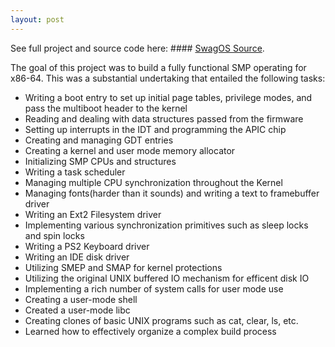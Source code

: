 ```yaml
---
layout: post
---
```


See full project and source code here: #### [SwagOS Source](https://github.com/ColeStrickler/swagOS/tree/main).


The goal of this project was to build a fully functional SMP operating for x86-64. This was a substantial undertaking that entailed the following tasks:
*   Writing a boot entry to set up initial page tables, privilege modes, and pass the multiboot header to the kernel
*   Reading and dealing with data structures passed from the firmware
*   Setting up interrupts in the IDT and programming the APIC chip
*   Creating and managing GDT entries
*   Creating a kernel and user mode memory allocator
*   Initializing SMP CPUs and structures
*   Writing a task scheduler
*   Managing multiple CPU synchronization throughout the Kernel
*   Managing fonts(harder than it sounds) and writing a text to framebuffer driver
*   Writing an Ext2 Filesystem driver
*   Implementing various synchronization primitives such as sleep locks and spin locks
*   Writing a PS2 Keyboard driver
*   Writing an IDE disk driver
*   Utilizing SMEP and SMAP for kernel protections
*   Utilizing the original UNIX buffered IO mechanism for efficent disk IO
*   Implementing a rich number of system calls for user mode use
*   Creating a user-mode shell 
*   Created a user-mode libc
*   Creating clones of basic UNIX programs such as cat, clear, ls, etc.
*   Learned how to effectively organize a complex build process

